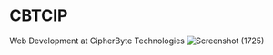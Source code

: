 # CBTCIP
Web Development at  CipherByte Technologies
![Screenshot (1725)](https://github.com/dipanwita1405/CBTCIP/assets/110822202/67d30ea5-3ff6-40cc-a369-1c88210fc6d4)
